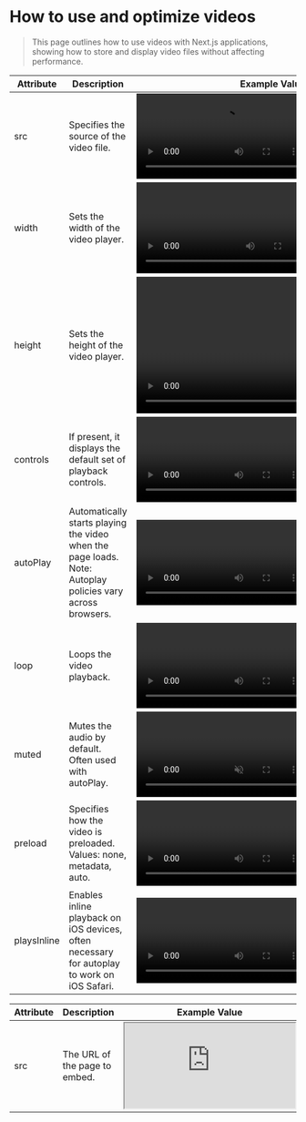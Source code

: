 # How to use and optimize videos

> This page outlines how to use videos with Next.js applications, showing how to store and display video files without affecting performance.

| Attribute   | Description                                                                                               | Example Value                      |
| ----------- | --------------------------------------------------------------------------------------------------------- | ---------------------------------- |
| src         | Specifies the source of the video file.                                                                   | <video src="/path/to/video.mp4" /> |
| width       | Sets the width of the video player.                                                                       | <video width="320" />              |
| height      | Sets the height of the video player.                                                                      | <video height="240" />             |
| controls    | If present, it displays the default set of playback controls.                                             | <video controls />                 |
| autoPlay    | Automatically starts playing the video when the page loads. Note: Autoplay policies vary across browsers. | <video autoPlay />                 |
| loop        | Loops the video playback.                                                                                 | <video loop />                     |
| muted       | Mutes the audio by default. Often used with autoPlay.                                                     | <video muted />                    |
| preload     | Specifies how the video is preloaded. Values: none, metadata, auto.                                       | <video preload="none" />           |
| playsInline | Enables inline playback on iOS devices, often necessary for autoplay to work on iOS Safari.               | <video playsInline />              |

| Attribute       | Description                                                            | Example Value                        |
| --------------- | ---------------------------------------------------------------------- | ------------------------------------ |
| src             | The URL of the page to embed.                                          | <iframe src="https://example.com" /> |
| width           | Sets the width of the iframe.                                          | <iframe width="500" />               |
| height          | Sets the height of the iframe.                                         | <iframe height="300" />              |
| allowFullScreen | Allows the iframe content to be displayed in full-screen mode.         | <iframe allowFullScreen />           |
| sandbox         | Enables an extra set of restrictions on the content within the iframe. | <iframe sandbox />                   |
| loading         | Optimize loading behavior (e.g., lazy loading).                        | <iframe loading="lazy" />            |
| title           | Provides a title for the iframe to support accessibility.              | <iframe title="Description" />       |

This page outlines how to use videos with Next.js applications, showing how to store and display video files without affecting performance.

## [Using `<video>` and `<iframe>`](#using-video-and-iframe)

Videos can be embedded on the page using the HTML **`<video>`** tag for direct video files and **`<iframe>`** for external platform-hosted videos.

### [`<video>`](#video)

The HTML [`<video>`](https://developer.mozilla.org/en-US/docs/Web/HTML/Element/video) tag can embed self-hosted or directly served video content, allowing full control over the playback and appearance.

    export function Video() {
      return (
        <video width="320" height="240" controls preload="none">
          <source src="/path/to/video.mp4" type="video/mp4" />
          <track
            src="/path/to/captions.vtt"
            kind="subtitles"
            srcLang="en"
            label="English"
          />
          Your browser does not support the video tag.
        </video>
      )
    }

### [Common `<video>` tag attributes](#common-video-tag-attributes)

> **Good to know**: When using the `autoPlay` attribute, it is important to also include the `muted` attribute to ensure the video plays automatically in most browsers and the `playsInline` attribute for compatibility with iOS devices.

For a comprehensive list of video attributes, refer to the [MDN documentation](https://developer.mozilla.org/en-US/docs/Web/HTML/Element/video#attributes).

### [Video best practices](#video-best-practices)

*   **Fallback Content:** When using the `<video>` tag, include fallback content inside the tag for browsers that do not support video playback.
*   **Subtitles or Captions:** Include subtitles or captions for users who are deaf or hard of hearing. Utilize the [`<track>`](https://developer.mozilla.org/en-US/docs/Web/HTML/Element/track) tag with your `<video>` elements to specify caption file sources.
*   **Accessible Controls:** Standard HTML5 video controls are recommended for keyboard navigation and screen reader compatibility. For advanced needs, consider third-party players like [react-player](https://github.com/cookpete/react-player) or [video.js](https://videojs.com/), which offer accessible controls and consistent browser experience.

### [`<iframe>`](#iframe)

The HTML `<iframe>` tag allows you to embed videos from external platforms like YouTube or Vimeo.

    export default function Page() {
      return (
        <iframe src="https://www.youtube.com/embed/19g66ezsKAg" allowFullScreen />
      )
    }

### [Common `<iframe>` tag attributes](#common-iframe-tag-attributes)

For a comprehensive list of iframe attributes, refer to the [MDN documentation](https://developer.mozilla.org/en-US/docs/Web/HTML/Element/iframe#attributes).

### [Choosing a video embedding method](#choosing-a-video-embedding-method)

There are two ways you can embed videos in your Next.js application:

*   **Self-hosted or direct video files:** Embed self-hosted videos using the `<video>` tag for scenarios requiring detailed control over the player's functionality and appearance. This integration method within Next.js allows for customization and control of your video content.
*   **Using video hosting services (YouTube, Vimeo, etc.):** For video hosting services like YouTube or Vimeo, you'll embed their iframe-based players using the `<iframe>` tag. While this method limits some control over the player, it offers ease of use and features provided by these platforms.

Choose the embedding method that aligns with your application's requirements and the user experience you aim to deliver.

### [Embedding externally hosted videos](#embedding-externally-hosted-videos)

To embed videos from external platforms, you can use Next.js to fetch the video information and React Suspense to handle the fallback state while loading.

**1\. Create a Server Component for video embedding**

The first step is to create a [Server Component](https://nextjs.org/docs/app/getting-started/server-and-client-components) that generates the appropriate iframe for embedding the video. This component will fetch the source URL for the video and render the iframe.

    export default async function VideoComponent() {
      const src = await getVideoSrc()
     
      return <iframe src={src} allowFullScreen />
    }

**2\. Stream the video component using React Suspense**

After creating the Server Component to embed the video, the next step is to [stream](https://nextjs.org/docs/app/building-your-application/routing/loading-ui-and-streaming) the component using [React Suspense](https://react.dev/reference/react/Suspense).

    import { Suspense } from 'react'
    import VideoComponent from '../ui/VideoComponent.jsx'
     
    export default function Page() {
      return (
        <section>
          <Suspense fallback={<p>Loading video...</p>}>
            <VideoComponent />
          </Suspense>
          {/* Other content of the page */}
        </section>
      )
    }

> **Good to know**: When embedding videos from external platforms, consider the following best practices:
> 
> *   Ensure the video embeds are responsive. Use CSS to make the iframe or video player adapt to different screen sizes.
> *   Implement [strategies for loading videos](https://yoast.com/site-speed-tips-for-faster-video/) based on network conditions, especially for users with limited data plans.

This approach results in a better user experience as it prevents the page from blocking, meaning the user can interact with the page while the video component streams in.

For a more engaging and informative loading experience, consider using a loading skeleton as the fallback UI. So instead of showing a simple loading message, you can show a skeleton that resembles the video player like this:

    import { Suspense } from 'react'
    import VideoComponent from '../ui/VideoComponent.jsx'
    import VideoSkeleton from '../ui/VideoSkeleton.jsx'
     
    export default function Page() {
      return (
        <section>
          <Suspense fallback={<VideoSkeleton />}>
            <VideoComponent />
          </Suspense>
          {/* Other content of the page */}
        </section>
      )
    }

## [Self-hosted videos](#self-hosted-videos)

Self-hosting videos may be preferable for several reasons:

*   **Complete control and independence**: Self-hosting gives you direct management over your video content, from playback to appearance, ensuring full ownership and control, free from external platform constraints.
*   **Customization for specific needs**: Ideal for unique requirements, like dynamic background videos, it allows for tailored customization to align with design and functional needs.
*   **Performance and scalability considerations**: Choose storage solutions that are both high-performing and scalable, to support increasing traffic and content size effectively.
*   **Cost and integration**: Balance the costs of storage and bandwidth with the need for easy integration into your Next.js framework and broader tech ecosystem.

### [Using Vercel Blob for video hosting](#using-vercel-blob-for-video-hosting)

[Vercel Blob](https://vercel.com/docs/storage/vercel-blob?utm_source=next-site&utm_medium=docs&utm_campaign=next-website) offers an efficient way to host videos, providing a scalable cloud storage solution that works well with Next.js. Here's how you can host a video using Vercel Blob:

**1\. Uploading a video to Vercel Blob**

In your Vercel dashboard, navigate to the "Storage" tab and select your [Vercel Blob](https://vercel.com/docs/storage/vercel-blob?utm_source=next-site&utm_medium=docs&utm_campaign=next-website) store. In the Blob table's upper-right corner, find and click the "Upload" button. Then, choose the video file you wish to upload. After the upload completes, the video file will appear in the Blob table.

Alternatively, you can upload your video using a server action. For detailed instructions, refer to the Vercel documentation on [server-side uploads](https://vercel.com/docs/storage/vercel-blob/server-upload). Vercel also supports [client-side uploads](https://vercel.com/docs/storage/vercel-blob/client-upload). This method may be preferable for certain use cases.

**2\. Displaying the video in Next.js**

Once the video is uploaded and stored, you can display it in your Next.js application. Here's an example of how to do this using the `<video>` tag and React Suspense:

    import { Suspense } from 'react'
    import { list } from '@vercel/blob'
     
    export default function Page() {
      return (
        <Suspense fallback={<p>Loading video...</p>}>
          <VideoComponent fileName="my-video.mp4" />
        </Suspense>
      )
    }
     
    async function VideoComponent({ fileName }) {
      const { blobs } = await list({
        prefix: fileName,
        limit: 1,
      })
      const { url } = blobs[0]
     
      return (
        <video controls preload="none" aria-label="Video player">
          <source src={url} type="video/mp4" />
          Your browser does not support the video tag.
        </video>
      )
    }

In this approach, the page uses the video's `@vercel/blob` URL to display the video using the `VideoComponent`. React Suspense is used to show a fallback until the video URL is fetched and the video is ready to be displayed.

### [Adding subtitles to your video](#adding-subtitles-to-your-video)

If you have subtitles for your video, you can easily add them using the `<track>` element inside your `<video>` tag. You can fetch the subtitle file from [Vercel Blob](https://vercel.com/docs/storage/vercel-blob?utm_source=next-site&utm_medium=docs&utm_campaign=next-website) in a similar way as the video file. Here's how you can update the `<VideoComponent>` to include subtitles.

    async function VideoComponent({ fileName }) {
      const { blobs } = await list({
        prefix: fileName,
        limit: 2,
      })
      const { url } = blobs[0]
      const { url: captionsUrl } = blobs[1]
     
      return (
        <video controls preload="none" aria-label="Video player">
          <source src={url} type="video/mp4" />
          <track src={captionsUrl} kind="subtitles" srcLang="en" label="English" />
          Your browser does not support the video tag.
        </video>
      )
    }

By following this approach, you can effectively self-host and integrate videos into your Next.js applications.

## [Resources](#resources)

To continue learning more about video optimization and best practices, please refer to the following resources:

*   **Understanding video formats and codecs**: Choose the right format and codec, like MP4 for compatibility or WebM for web optimization, for your video needs. For more details, see [Mozilla's guide on video codecs](https://developer.mozilla.org/en-US/docs/Web/Media/Formats/Video_codecs).
*   **Video compression**: Use tools like FFmpeg to effectively compress videos, balancing quality with file size. Learn about compression techniques at [FFmpeg's official website](https://www.ffmpeg.org/).
*   **Resolution and bitrate adjustment**: Adjust [resolution and bitrate](https://www.dacast.com/blog/bitrate-vs-resolution/#:~:text=The%20two%20measure%20different%20aspects,yield%20different%20qualities%20of%20video) based on the viewing platform, with lower settings for mobile devices.
*   **Content Delivery Networks (CDNs)**: Utilize a CDN to enhance video delivery speed and manage high traffic. When using some storage solutions, such as Vercel Blob, CDN functionality is automatically handled for you. [Learn more](https://vercel.com/docs/edge-network/overview?utm_source=next-site&utm_medium=docs&utm_campaign=next-website) about CDNs and their benefits.

Explore these video streaming platforms for integrating video into your Next.js projects:

### [Open source `next-video` component](#open-source-next-video-component)

*   Provides a `<Video>` component for Next.js, compatible with various hosting services including [Vercel Blob](https://vercel.com/docs/storage/vercel-blob?utm_source=next-site&utm_medium=docs&utm_campaign=next-website), S3, Backblaze, and Mux.
*   [Detailed documentation](https://next-video.dev/docs) for using `next-video.dev` with different hosting services.

### [Cloudinary Integration](#cloudinary-integration)

*   Official [documentation and integration guide](https://next.cloudinary.dev/) for using Cloudinary with Next.js.
*   Includes a `<CldVideoPlayer>` component for [drop-in video support](https://next.cloudinary.dev/cldvideoplayer/basic-usage).
*   Find [examples](https://github.com/cloudinary-community/cloudinary-examples/?tab=readme-ov-file#nextjs) of integrating Cloudinary with Next.js including [Adaptive Bitrate Streaming](https://github.com/cloudinary-community/cloudinary-examples/tree/main/examples/nextjs-cldvideoplayer-abr).
*   Other [Cloudinary libraries](https://cloudinary.com/documentation) including a Node.js SDK are also available.

### [Mux Video API](#mux-video-api)

*   Mux provides a [starter template](https://github.com/muxinc/video-course-starter-kit) for creating a video course with Mux and Next.js.
*   Learn about Mux's recommendations for embedding [high-performance video for your Next.js application](https://www.mux.com/for/nextjs).
*   Explore an [example project](https://with-mux-video.vercel.app/) demonstrating Mux with Next.js.

### [Fastly](#fastly)

*   Learn more about integrating Fastly's solutions for [video on demand](https://www.fastly.com/products/streaming-media/video-on-demand) and streaming media into Next.js.

### [ImageKit.io Integration](#imagekitio-integration)

*   Check out the [official quick start guide](https://imagekit.io/docs/integration/nextjs) for integrating ImageKit with Next.js.
*   The integration provides an `<IKVideo>` component, offering [seamless video support](https://imagekit.io/docs/integration/nextjs#rendering-videos).
*   You can also explore other [ImageKit libraries](https://imagekit.io/docs), such as the Node.js SDK, which is also available.

